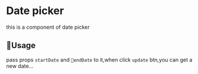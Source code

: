# Date picker
this is a component of date picker
## Usage
pass props `startDate` and `endDate` to it,when click `update` btn,you can get a new date...